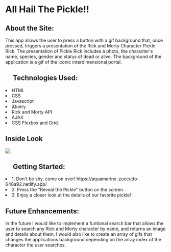 <h1>All Hail The Pickle!!</h1>

<h2>About the Site:</h2>This app allows the user to press a button with a gif background that, once pressed, triggers a presentation of the Rick and Morty Character Pickle Rick. The presentation of Pickle Rick includes a photo, the character's name, species, gender and status of dead or alive. The background of the application is a gif of the iconic interdimensional portal.

<ul><h2>Technologies Used: </h2></ul> 
 <li> HTML</li>
  <li>CSS</li>
  <li>Javascript</li>
  <li>jQuery</li>
  <li>Rick and Morty API</li>
  <li>AJAX</li> 
  <li>CSS Flexbox and Grid.</li>

<h2>Inside Look</h2>
<img src="https://i.imgur.com/1FyICme.png?2">

<ol><h2>Getting Started:</h2></ol>
 <li>1. Don't be shy, come on over! https://aquamarine-zuccutto-648a92.netlify.app/</li>
 <li>2. Press the "Reveal the Pickle" button on the screen.</li>
 <li>3. Enjoy a closer look at the details of our favorite pickle!</li>

<h2>Future Enhancements:</h2>
In the future I would like to implement a funtional search bar that allows the user to search any Rick and Morty character by name, and returns an image and details about them. I would also like to create an array of gifs that changes the applications background depending on the array index of the character the user searches.
